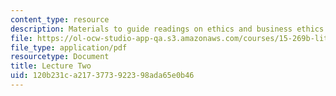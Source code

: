 ```yaml
---
content_type: resource
description: Materials to guide readings on ethics and business ethics.
file: https://ol-ocw-studio-app-qa.s3.amazonaws.com/courses/15-269b-literature-ethics-and-authority-fall-2002/120b231ca2173773922398ada65e0b46_lecture2.pdf
file_type: application/pdf
resourcetype: Document
title: Lecture Two
uid: 120b231c-a217-3773-9223-98ada65e0b46
---
```

